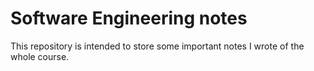 # Software Engineering notes

This repository is intended to store some important notes I wrote of the whole course.